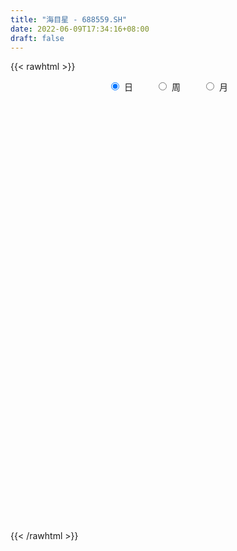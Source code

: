 ```yaml
---
title: "海目星 - 688559.SH"
date: 2022-06-09T17:34:16+08:00
draft: false
---
```

{{< rawhtml >}}
    <div style="text-align: center">
        <label style="padding: 1rem;"><input style="margin-right: .5rem" type="radio" name="period" value="D" checked onclick="period_change(this)">日</label>
        <label style="padding: 1rem;"><input style="margin-right: .5rem" type="radio" name="period" value="W" onclick="period_change(this)">周</label>
        <label style="padding: 1rem;"><input style="margin-right: .5rem" type="radio" name="period" value="M" onclick="period_change(this)">月</label>
    </div>
    <div id="chart" style="height: 700px;"></div> 
    <script type="text/javascript">
        const D_v = [331023.58,233807.2,168709.3,133094.1,109675.34,128371.54,232971.29,162898.63,172274.98,119648.95,159920.66,119898.91,85686.98,66166.18,46047.25,50195.69,43877.02,59769.18,60004.57,48493.14,50238.14,45482.8,31546.42,31267.05,38848.85,25754.62,40434.48,19551.97,17386.83,28547.56,35949.42,72055.85,62269.78,57394.04,94035.04,64672.62,48995.63,57337.78,41076.34,35884.41,26931.94,18920.48,19623.72,37570.0,27337.05,24051.75,17864.01,29975.16,27480.89,35969.05,31116.46,16134.08,15358.33,17590.92,34289.47,18653.38,93628.98,93809.79,104247.86,61051.92,40151.58,61140.1,42479.87,27779.63,43604.35,51585.42,51033.71,81971.8,71501.07,64108.94,51610.06,44885.14,46375.84,61001.93,91034.06,86694.61,90963.95,61566.8,75200.06,54474.35,64642.5,50684.48,49003.52,61023.21,34723.7,29428.75,32734.49,38413.15,23425.03,56020.06,27375.92,52328.74,26846.67,32921.66,20816.92,22896.62,19443.12,21040.9,39245.28,26057.48,19318.3,13278.14,27647.57,29142.84,20841.0,16593.69,27435.59,20419.98,19725.9,29440.09,22309.76,25069.95,20050.11,14425.6,18713.95,8378.63,19792.21,35268.82,15382.82,16402.07,16131.71,12087.07,5748.39,6501.84,8271.77,13477.61,9988.2,10946.22,7001.46,7237.73,6004.34,11714.02,7564.57,17605.28,8457.98,8778.98,8793.21,6280.7,7685.56,5963.86,10653.61,30622.83,9109.38,6786.88,9618.38,27932.48,17240.83,10111.9,15473.67,16144.86,9062.37,12127.78,9706.4,16666.21,28306.8,9711.33,16894.25,20410.95,12574.25,8017.38,7888.02,9633.59,11510.06,47359.8,88451.52,44924.3,52213.73,35433.09,21847.64,20194.15,30752.92,52430.51,97992.02,86076.24,58362.53,47662.2,41755.29,65951.6,51879.31,30564.98,29718.81,55191.91,25887.0,23278.68,21193.98,28178.23,23956.69,29400.46,38995.44,33870.59,54048.98,34643.27,41823.66,38794.8,36811.73,29249.6,32115.09,41966.31,40570.98,80893.03,104964.8,91157.41,54117.93,46646.16,61306.2,28813.28,56171.85,50581.29,40721.39,38268.32,33644.83,45431.62,71469.36,50493.99,61254.43,68721.55,61261.03,93715.04,67078.17,52339.45,75222.1,39530.6,44711.54,42327.56,37533.37,54478.87,44538.25,26556.68,27148.1,32338.6,24718.5,37182.27,36898.15,71468.62,27955.01,30447.15,47325.92,48472.44,34913.52,23981.65,34886.96,23591.37,41444.21,31298.31,37188.46,38286.51,74011.53,54285.15,34209.96,29100.76,34166.88,22652.29,21228.1,20153.44,21404.92,10201.47,28105.26,16931.06,13921.08,15467.34,17082.74,16757.05,21009.95,28442.02,38822.35,49709.01,29239.67,14378.91,10764.77,24712.82,21900.63,19608.9,13060.34,19413.24,50433.92,71283.25,29966.97,29547.51,24959.04,41022.71,42678.46,31134.63,31847.88,35013.26,33464.67,33822.89,33819.27,53514.19,48693.5,43990.81,45631.11,24791.77,24333.06,22819.25,37850.53,34425.36,23074.67,29493.68,18135.37,35828.43,36440.77,29896.84,19928.09,24570.15,22535.37,17011.03,19214.49,25988.4,51743.51,26178.63,14137.79,14675.73,14061.28,16904.03,24429.76,20756.37,17976.48,26929.93,26180.96,23295.91,32942.71,24871.73,12601.2,19320.85,24563.01,18942.41,17368.01,22452.35,24099.37,32412.19,25026.72,15469.4,16916.7,10651.25,13952.28,14104.81,14174.37,12758.4,12902.24,35177.42,19851.15,30182.39,20104.14,16565.87,23366.41,22328.34,45144.6,14750.3,12378.28,11021.07,29863.49,30851.12,36629.51,29450.81,29261.13,26055.25,20412.02,17345.21,16250.0,16392.1,22259.97,23482.74,52547.02,53513.36,55080.51,69533.35,65653.68,25752.52,38573.22,44225.82,85085.15,37034.71,34280.37,30163.95,26058.78,58255.53,28312.7,60008.21,32769.54,25241.91,28709.0,24500.05,24769.24,28970.08,40845.62,53270.67,144759.59,124082.15,56417.82,56245.76,33697.78,48856.34,47066.54,60080.15,57036.01,44595.96,37109.71,43546.89,26653.7,39239.57,48939.97,39905.43,25575.36,27446.99,46948.98,36727.99,78456.77,65310.74,31017.2,56145.79,32683.56,20507.32,27772.42,27767.54,50134.92,32580.49,65913.49,124703.09,74196.02,66816.58,53554.17]
const D_histogram = [0.0,-0.507988604,-0.6907467569,-0.8097497912,-0.850714131,-0.7742231205,-0.4776633893,-0.3499112073,-0.183892279,-0.0487592488,0.0696149837,0.0983689504,-0.009276589,-0.1642035876,-0.2311417011,-0.2714412695,-0.2106264646,-0.1172228539,-0.0322731202,0.0551235949,0.0397913568,0.006094191,-0.0258740048,-0.0001405272,0.0310544449,0.0397157925,0.0056291661,-0.0209300063,-0.0068695986,0.0057637203,-0.0272070166,0.0125844542,0.100972663,0.1996405334,0.3233748548,0.4064573466,0.4689891653,0.5130169247,0.4915534664,0.4615931904,0.3834297652,0.3293312129,0.2828287301,0.2364986634,0.2125879864,0.1907347221,0.1708818653,0.1529340704,0.1227327308,0.0121260881,-0.1099213105,-0.17250249,-0.2145592711,-0.2187218644,-0.1620403253,-0.1144972447,0.0469784406,0.2253442618,0.4459141381,0.485713858,0.4824072521,0.3330935924,0.2524960141,0.1656492523,0.0937387885,0.0992019631,0.1552016519,0.3385046954,0.3780674492,0.456703501,0.4308605198,0.3590501175,0.3756079164,0.1509915116,0.2282606446,0.3682832186,0.5037209352,0.4991253203,0.3599141104,0.2078998351,-0.0410088322,-0.2290173276,-0.3742206721,-0.5364603377,-0.6511490419,-0.6347254871,-0.6133951404,-0.5376553009,-0.4573610466,-0.4463019894,-0.404172244,-0.4651088749,-0.5359750833,-0.484960348,-0.3961361973,-0.4092590097,-0.3021409815,-0.1769154718,-0.0299092528,0.0254695274,0.0357731461,-0.000666086,-0.0919327041,-0.2189519516,-0.2725161073,-0.2657619909,-0.2337134193,-0.257795739,-0.2099106651,-0.1936162756,-0.2147659724,-0.1818436801,-0.1705865092,-0.1399247498,-0.1405086517,-0.1175680372,-0.1088971073,-0.1968066847,-0.2272368603,-0.2361195343,-0.2113475439,-0.1931017655,-0.1424486013,-0.0846627717,-0.0150317644,0.0737238979,0.1753893632,0.2372975652,0.2462497931,0.2222560521,0.215377886,0.185273744,0.1736766746,0.235794707,0.2688463999,0.2755909049,0.2929446607,0.2841000414,0.2548218564,0.2366646876,0.159520008,0.0516362791,-0.0093495558,-0.0472950612,-0.0482807209,0.0608530688,0.1042362452,0.1058109476,0.1351022096,0.1141900589,0.0798781381,0.0649493724,0.0347243785,0.065978559,0.0057044163,-0.0283809811,-0.0946162359,-0.1964598865,-0.2222999929,-0.227997428,-0.2176987991,-0.1610417703,-0.1340907471,0.1315954685,0.3061359281,0.3907261894,0.4665811649,0.5280920966,0.525130195,0.4807163605,0.4530353356,0.5153945408,0.7216429927,0.9073425795,0.9598698108,0.9335585376,0.8704860381,0.6382758616,0.3503384989,0.1655743433,0.0292583545,-0.0377032063,-0.0544077032,-0.1381679182,-0.1431034484,-0.1471879042,-0.1335967455,-0.1788960846,-0.1326036425,-0.0495348647,0.1072260961,0.1855656829,0.0723764855,0.074014774,-0.0613136311,-0.1916550819,-0.1418462856,-0.0560772342,0.1161475646,0.6249148423,1.0523205689,1.5009295347,1.6276512184,1.5741763153,1.3125229166,1.0255622106,1.0915474296,1.1354036956,1.3589760644,1.39191775,1.354721511,1.0394919107,1.1978614319,1.3108278715,1.9748258704,2.3896772001,2.7590206283,1.7569940454,1.0926606005,0.3245154669,-0.0722231523,-0.4826050698,-0.913387028,-1.0195846879,-1.2545964495,-1.3943466977,-1.7612752511,-2.0022856323,-2.1388788699,-2.0416368076,-2.0580134875,-1.9939126222,-1.8398951353,-2.0354512921,-2.2022883813,-2.1101686956,-1.7913036445,-1.4252764671,-1.4132179822,-1.159029623,-1.1045485851,-0.9624277263,-0.535145389,-0.4997785886,-0.4286976695,-0.4560436014,-0.1099248813,0.186261015,0.4932729783,0.4688493182,0.6619255976,0.6274230812,0.5106458433,0.469788109,0.2912387582,0.1046442834,-0.2338029106,-0.2528459094,-0.3502775383,-0.52731183,-0.6652615215,-0.7182736189,-0.7123560518,-0.509283135,-0.1346858256,0.0121921805,0.1560315661,0.1560533835,0.1287558016,0.1460992539,0.0874342406,0.1110017814,-0.020232052,-0.0915952703,0.1408075933,0.6366169505,0.8546292787,1.0900020724,1.0725442147,1.2160904764,1.3124081986,1.161761672,0.8373212765,0.6673002403,0.3940507309,0.2418333762,0.1078109122,0.2223543758,0.1505018873,0.2313632872,0.117273448,-0.0864911443,-0.1409394525,-0.1924356724,-0.1125844896,-0.0596357728,-0.0549066864,-0.1526374534,-0.1591454616,-0.4702572571,-0.7532441819,-0.6287182112,-0.6048630845,-0.5067704353,-0.4937696192,-0.4998354771,-0.4219446061,-0.4974929259,-0.7668661419,-1.0244317141,-1.0768792422,-0.9802427029,-0.8695760308,-0.8764648478,-0.8040667175,-0.5007789685,-0.3674745679,-0.4164241786,-0.4312258414,-0.5370990718,-0.7392287072,-0.6939333877,-0.7221788007,-0.6836250755,-0.7542755615,-0.7437224492,-0.8087659402,-0.7206568377,-0.5229383661,-0.1750706296,-0.0457666297,-0.0492791607,-0.136380247,-0.091668564,-0.093471271,-0.0832774507,-0.1380229705,-0.1249876324,-0.0564653181,-0.2182806209,-0.218096635,-0.3462689582,-0.4912247633,-0.5460842703,-0.4554752077,-0.235919539,-0.0575571334,0.0079097154,0.0368183297,0.0386608907,0.299684752,0.3169516311,0.5212333022,0.7025619387,0.852015464,0.8913035143,0.8032059593,0.7037853191,0.5325904134,0.3433145262,0.1295093192,0.1901256451,0.5097542112,0.7944817056,1.0125174422,1.4060344943,1.7867890052,1.9121501451,2.024773659,2.2005813059,2.0501245183,1.9102606929,1.5489944103,1.0975502458,0.6094718888,0.6280645913,0.4748939767,0.4775595285,0.3411848033,0.1163755658,-0.1146906608,-0.4987630598,-0.6792212575,-0.7172209591,-0.4906342207,-0.2812773166,0.0645761438,-0.087718892,-0.1885958805,-0.5004159354,-0.8484686195,-1.2264934807,-1.7104585889,-1.5563653766,-1.2659798346,-0.8616626618,-0.5698159934,-0.4116036182,-0.3700333207,-0.1935858835,-0.0269241823,-0.0129174609,0.0195750574,-0.0057405355,-0.0110657726,-0.0526966643,0.1194300557,0.1009812741,0.049974265,-0.3035064206,-0.459760209,-0.5533564611,-0.6219341543,-0.6570546968,-0.4183392426,-0.2224892404,0.1671156104,0.7964801336,1.3109319404,1.4706844413,1.3976681648]
const D_fast = [0.0,-0.634985755,-0.9904305972,-1.3118710792,-1.5655139517,-1.6825787214,-1.5054348375,-1.4651604574,-1.3451145988,-1.2221713809,-1.0863934023,-1.0330471981,-1.1430118847,-1.3389897802,-1.463713319,-1.5718732048,-1.5637150161,-1.4996171188,-1.4227356651,-1.3215580514,-1.3269424503,-1.3591160682,-1.3975527653,-1.3718544195,-1.3328958361,-1.3143055404,-1.3469848753,-1.3787765493,-1.3664335412,-1.3523592922,-1.3921317833,-1.349194199,-1.2355628244,-1.0869848207,-0.8824067856,-0.6977099571,-0.517930847,-0.3456488565,-0.2442239482,-0.1587859266,-0.1410919105,-0.1128576596,-0.0886529598,-0.0758583607,-0.0466220411,-0.0207916249,0.0020759846,0.0223617074,0.0228435504,-0.0847315702,-0.2342592964,-0.3399660985,-0.4356626973,-0.4945057568,-0.478334299,-0.4594155296,-0.2861952341,-0.0514933475,0.2805550634,0.4417832478,0.559078455,0.4930381933,0.4755646186,0.4301301698,0.3816544031,0.4119180685,0.5067181703,0.7746473876,0.9087270037,1.1015389307,1.1834110795,1.2013632065,1.3118229846,1.1249544577,1.2592887518,1.4913821304,1.7527500808,1.8729357961,1.8237031137,1.7236637972,1.4645029219,1.2192400946,0.980481582,0.684126832,0.4066508673,0.2643930504,0.132374612,0.0737006263,0.0396546189,-0.0608618213,-0.1197751368,-0.2969889865,-0.5018489657,-0.5720743174,-0.5822842161,-0.6977217809,-0.6661389981,-0.5851423562,-0.4456134505,-0.3838672884,-0.3646203832,-0.4012261369,-0.5154759309,-0.6972331664,-0.8189263489,-0.8786127301,-0.9049925134,-0.9935237679,-0.9981163603,-1.0302260396,-1.1050672296,-1.1176058573,-1.1489953136,-1.1533147417,-1.1890258065,-1.1954772013,-1.2140305483,-1.3511417968,-1.4383811875,-1.5062937451,-1.5343586406,-1.5643883037,-1.5493472898,-1.512727153,-1.4468540869,-1.3396674501,-1.194154644,-1.0729220507,-1.0024073745,-0.9708371025,-0.9238707971,-0.9076565031,-0.8758344038,-0.7547676947,-0.6545044018,-0.5788621706,-0.4882722496,-0.4260918586,-0.3916645794,-0.3506555763,-0.387920254,-0.482894913,-0.5462181369,-0.5959874077,-0.6090432476,-0.4846961906,-0.4152539529,-0.3872265136,-0.3241596992,-0.3165243353,-0.3308667215,-0.3295581441,-0.3511020433,-0.3033532231,-0.3622012618,-0.4033819044,-0.4932712182,-0.6442298404,-0.7256449451,-0.7883417371,-0.832467808,-0.8160712218,-0.8226428854,-0.5240578026,-0.2729833611,-0.0907115523,0.1017887144,0.2953226702,0.4236433174,0.4994085729,0.584986382,0.7761942224,1.1628534225,1.5753886541,1.8678833382,2.0749616993,2.2295107093,2.1568694983,1.9565167603,1.8131461905,1.6841447903,1.607757428,1.5774510052,1.4591488108,1.4184374184,1.3775559865,1.3577479589,1.2677245987,1.2808661301,1.3515511917,1.5351186766,1.6598496841,1.5647546081,1.58489659,1.4342397771,1.2559845559,1.2703317808,1.3420815236,1.5433432136,2.2083392018,2.8988250707,3.7226664201,4.2563009085,4.5963700842,4.6628474146,4.6322772613,4.9711493377,5.2988565276,5.8621729125,6.2430940356,6.5445781744,6.4892215518,6.9470564309,7.3877298384,8.5454343049,9.5577049346,10.6168035199,10.0540254484,9.6628571536,8.9758408867,8.5610464794,8.0300132945,7.3708845793,7.0097907474,6.4611298734,5.9727929508,5.1655455847,4.4239637954,3.7526508403,3.3394837007,2.8086036489,2.3742263587,2.0682700617,1.3638510819,0.6464418974,0.2110194093,0.0820585492,0.0917666099,-0.2494794009,-0.2850484474,-0.5067045557,-0.6051906285,-0.3116946385,-0.4012724852,-0.4373659836,-0.5787228158,-0.260085316,0.0826658341,0.5129960419,0.6057847114,0.9643423902,1.0866956441,1.097579867,1.17416916,1.0684294988,0.9079960947,0.5110981731,0.4288436969,0.2438426834,-0.0650195657,-0.3692846376,-0.6018651397,-0.7740365856,-0.6982844525,-0.3573585995,-0.2074325483,-0.0245852711,0.0144498921,0.0193412606,0.0732095263,0.0364030733,0.0877210594,-0.048570787,-0.1428328229,0.124771939,0.7797355338,1.2114051817,1.7192784936,1.9699566896,2.4175255703,2.8419453421,2.9817392335,2.8666291572,2.8634331811,2.6886963544,2.5969373437,2.4898676078,2.6599996653,2.6257726486,2.7644748703,2.6797033931,2.4543160147,2.3646328435,2.2650277054,2.3167327658,2.3547725394,2.3457749542,2.2098848239,2.1635904503,1.7349143405,1.2636163702,1.2309627882,1.1036021437,1.0750021841,0.9645605954,0.8335358682,0.8059405877,0.6060190364,0.144929285,-0.3687442158,-0.6904115544,-0.8388356909,-0.9455630264,-1.1715680554,-1.3001866045,-1.1220935976,-1.080657839,-1.2337134943,-1.3563216175,-1.5964696158,-1.983406428,-2.1115944554,-2.3203845686,-2.4527371123,-2.7119564886,-2.8873339887,-3.1545689647,-3.2466240716,-3.1796401916,-2.8755401125,-2.75767777,-2.7735100912,-2.8947062393,-2.8729116973,-2.898082222,-2.9087077644,-2.9979590268,-3.0161705968,-2.9617646121,-3.17815007,-3.2324902429,-3.4472298057,-3.7149918016,-3.9063723761,-3.9296321154,-3.7690563315,-3.6050832093,-3.5376389316,-3.4995257348,-3.4880179512,-3.1520729019,-3.0555681151,-2.7209781184,-2.3640089972,-2.0015516059,-1.7394376771,-1.6267337422,-1.5502080526,-1.588255355,-1.6917026107,-1.8731304878,-1.7649827506,-1.3179156318,-0.8345677109,-0.3634026138,0.3816230618,1.2090748241,1.8124735002,2.4312904288,3.1572434022,3.5193177443,3.8570190921,3.883001412,3.7059448089,3.3702344241,3.5458432745,3.5113961541,3.6334515879,3.5823730636,3.3866577176,3.1269188258,2.6181556618,2.2678921498,2.0505872084,2.1545153916,2.2935529665,2.655550463,2.4813257042,2.3332997455,1.8963757067,1.3362058677,0.6515576364,-0.260022119,-0.4950202509,-0.5211296675,-0.3322281602,-0.1828354902,-0.1275240195,-0.1784620522,-0.0504110858,0.1095195698,0.1202969259,0.1576832086,0.1309324819,0.1228408016,0.0680357438,0.2700199778,0.2768165147,0.2383030719,-0.1910542189,-0.4622480596,-0.694183427,-0.9182446587,-1.1176288754,-0.9834982319,-0.8432705398,-0.4118867863,0.4165977702,1.2587825622,1.7862061734,2.0626069381]
const D_slow = [0.0,-0.126997151,-0.2996838402,-0.502121288,-0.7147998208,-0.9083556009,-1.0277714482,-1.11524925,-1.1612223198,-1.173412132,-1.1560083861,-1.1314161485,-1.1337352957,-1.1747861926,-1.2325716179,-1.3004319353,-1.3530885514,-1.3823942649,-1.3904625449,-1.3766816462,-1.366733807,-1.3652102593,-1.3716787605,-1.3717138923,-1.363950281,-1.3540213329,-1.3526140414,-1.357846543,-1.3595639426,-1.3581230125,-1.3649247667,-1.3617786531,-1.3365354874,-1.286625354,-1.2057816404,-1.1041673037,-0.9869200124,-0.8586657812,-0.7357774146,-0.620379117,-0.5245216757,-0.4421888725,-0.37148169,-0.3123570241,-0.2592100275,-0.211526347,-0.1688058807,-0.1305723631,-0.0998891804,-0.0968576583,-0.124337986,-0.1674636085,-0.2211034262,-0.2757838923,-0.3162939737,-0.3449182849,-0.3331736747,-0.2768376093,-0.1653590747,-0.0439306102,0.0766712028,0.1599446009,0.2230686044,0.2644809175,0.2879156146,0.3127161054,0.3515165184,0.4361426922,0.5306595545,0.6448354298,0.7525505597,0.8423130891,0.9362150682,0.9739629461,1.0310281072,1.1230989119,1.2490291457,1.3738104757,1.4637890033,1.5157639621,1.5055117541,1.4482574222,1.3547022541,1.2205871697,1.0577999092,0.8991185375,0.7457697524,0.6113559271,0.4970156655,0.3854401681,0.2843971071,0.1681198884,0.0341261176,-0.0871139694,-0.1861480187,-0.2884627712,-0.3639980166,-0.4082268845,-0.4157041977,-0.4093368158,-0.4003935293,-0.4005600508,-0.4235432268,-0.4782812147,-0.5464102416,-0.6128507393,-0.6712790941,-0.7357280289,-0.7882056951,-0.836609764,-0.8903012572,-0.9357621772,-0.9784088045,-1.0133899919,-1.0485171548,-1.0779091641,-1.105133441,-1.1543351121,-1.2111443272,-1.2701742108,-1.3230110968,-1.3712865381,-1.4068986885,-1.4280643814,-1.4318223225,-1.413391348,-1.3695440072,-1.3102196159,-1.2486571676,-1.1930931546,-1.1392486831,-1.0929302471,-1.0495110785,-0.9905624017,-0.9233508017,-0.8544530755,-0.7812169103,-0.7101919,-0.6464864359,-0.587320264,-0.547440262,-0.5345311922,-0.5368685811,-0.5486923464,-0.5607625267,-0.5455492595,-0.5194901981,-0.4930374612,-0.4592619088,-0.4307143941,-0.4107448596,-0.3945075165,-0.3858264219,-0.3693317821,-0.367905678,-0.3750009233,-0.3986549823,-0.4477699539,-0.5033449521,-0.5603443091,-0.6147690089,-0.6550294515,-0.6885521383,-0.6556532711,-0.5791192891,-0.4814377418,-0.3647924505,-0.2327694264,-0.1014868776,0.0186922125,0.1319510464,0.2607996816,0.4412104298,0.6680460746,0.9080135273,1.1414031617,1.3590246713,1.5185936367,1.6061782614,1.6475718472,1.6548864358,1.6454606343,1.6318587085,1.5973167289,1.5615408668,1.5247438908,1.4913447044,1.4466206832,1.4134697726,1.4010860564,1.4278925805,1.4742840012,1.4923781226,1.5108818161,1.4955534083,1.4476396378,1.4121780664,1.3981587578,1.427195649,1.5834243596,1.8465045018,2.2217368854,2.6286496901,3.0221937689,3.350324498,3.6067150507,3.8796019081,4.163452832,4.5031968481,4.8511762856,5.1898566634,5.449729641,5.749194999,6.0769019669,6.5706084345,7.1680277345,7.8577828916,8.297031403,8.5701965531,8.6513254198,8.6332696317,8.5126183643,8.2842716073,8.0293754353,7.7157263229,7.3671396485,6.9268208357,6.4262494277,5.8915297102,5.3811205083,4.8666171364,4.3681389809,3.908165197,3.399302374,2.8487302787,2.3211881048,1.8733621937,1.5170430769,1.1637385814,0.8739811756,0.5978440293,0.3572370978,0.2234507505,0.0985061034,-0.008668314,-0.1226792144,-0.1501604347,-0.1035951809,0.0197230636,0.1369353932,0.3024167926,0.4592725629,0.5869340237,0.704381051,0.7771907405,0.8033518114,0.7449010837,0.6816896064,0.5941202218,0.4622922643,0.2959768839,0.1164084792,-0.0616805338,-0.1890013175,-0.2226727739,-0.2196247288,-0.1806168373,-0.1416034914,-0.109414541,-0.0728897275,-0.0510311674,-0.023280722,-0.028338735,-0.0512375526,-0.0160356543,0.1431185834,0.356775903,0.6292764211,0.8974124748,1.2014350939,1.5295371436,1.8199775615,2.0293078807,2.1961329407,2.2946456235,2.3551039675,2.3820566956,2.4376452895,2.4752707613,2.5331115831,2.5624299451,2.5408071591,2.5055722959,2.4574633778,2.4293172554,2.4144083122,2.4006816406,2.3625222773,2.3227359119,2.2051715976,2.0168605521,1.8596809993,1.7084652282,1.5817726194,1.4583302146,1.3333713453,1.2278851938,1.1035119623,0.9117954268,0.6556874983,0.3864676878,0.141407012,-0.0759869957,-0.2951032076,-0.496119887,-0.6213146291,-0.7131832711,-0.8172893157,-0.9250957761,-1.059370544,-1.2441777208,-1.4176610677,-1.5982057679,-1.7691120368,-1.9576809272,-2.1436115395,-2.3458030245,-2.5259672339,-2.6567018255,-2.7004694829,-2.7119111403,-2.7242309305,-2.7583259922,-2.7812431333,-2.804610951,-2.8254303137,-2.8599360563,-2.8911829644,-2.9052992939,-2.9598694492,-3.0143936079,-3.1009608475,-3.2237670383,-3.3602881059,-3.4741569078,-3.5331367925,-3.5475260759,-3.545548647,-3.5363440646,-3.5266788419,-3.4517576539,-3.3725197461,-3.2422114206,-3.0665709359,-2.8535670699,-2.6307411914,-2.4299397015,-2.2539933717,-2.1208457684,-2.0350171369,-2.002639807,-1.9551083958,-1.827669843,-1.6290494166,-1.375920056,-1.0244114325,-0.5777141811,-0.0996766449,0.4065167699,0.9566620963,1.4691932259,1.9467583991,2.3340070017,2.6083945632,2.7607625354,2.9177786832,3.0365021774,3.1558920595,3.2411882603,3.2702821518,3.2416094866,3.1169187216,2.9471134073,2.7678081675,2.6451496123,2.5748302832,2.5909743191,2.5690445961,2.521895626,2.3967916421,2.1846744873,1.8780511171,1.4504364699,1.0613451257,0.7448501671,0.5294345016,0.3869805033,0.2840795987,0.1915712685,0.1431747977,0.1364437521,0.1332143869,0.1381081512,0.1366730174,0.1339065742,0.1207324081,0.1505899221,0.1758352406,0.1883288068,0.1124522017,-0.0024878506,-0.1408269659,-0.2963105044,-0.4605741786,-0.5651589893,-0.6207812994,-0.5790023968,-0.3798823634,-0.0521493783,0.3155217321,0.6649387733]
const D_data = [['2020-09-09', 31.0, 31.96, 30.88, 36.2],['2020-09-10', 28.21, 24.0, 23.36, 29.5],['2020-09-11', 23.43, 25.69, 22.9, 26.55],['2020-09-14', 26.55, 25.01, 24.55, 26.99],['2020-09-15', 25.18, 24.8, 23.9, 25.36],['2020-09-16', 24.38, 25.6, 24.1, 25.9],['2020-09-17', 25.61, 28.73, 25.4, 30.72],['2020-09-18', 27.8, 27.28, 26.19, 28.1],['2020-09-21', 27.58, 28.18, 26.88, 29.89],['2020-09-22', 28.0, 28.35, 27.77, 29.5],['2020-09-23', 27.71, 28.67, 26.41, 29.2],['2020-09-24', 28.12, 27.85, 27.1, 28.85],['2020-09-25', 28.0, 25.8, 25.8, 28.12],['2020-09-28', 25.91, 24.26, 23.88, 25.99],['2020-09-29', 24.59, 24.43, 24.21, 24.84],['2020-09-30', 24.49, 24.09, 23.82, 25.08],['2020-10-09', 24.74, 25.03, 24.2, 25.35],['2020-10-12', 25.69, 25.53, 25.21, 26.09],['2020-10-13', 25.59, 25.65, 25.35, 26.59],['2020-10-14', 25.53, 25.96, 25.15, 26.17],['2020-10-15', 25.93, 24.71, 24.5, 26.26],['2020-10-16', 24.62, 24.17, 23.78, 24.85],['2020-10-19', 24.3, 23.81, 23.68, 24.45],['2020-10-20', 23.71, 24.31, 23.52, 24.38],['2020-10-21', 24.39, 24.35, 24.1, 24.75],['2020-10-22', 24.59, 24.01, 23.71, 24.62],['2020-10-23', 24.02, 23.23, 22.91, 24.25],['2020-10-26', 23.25, 22.96, 22.73, 23.38],['2020-10-27', 23.04, 23.23, 22.81, 23.42],['2020-10-28', 23.35, 23.09, 22.42, 23.35],['2020-10-29', 22.7, 22.26, 22.12, 22.99],['2020-10-30', 22.25, 22.99, 21.96, 24.05],['2020-11-02', 22.64, 23.8, 21.98, 24.11],['2020-11-03', 23.89, 24.37, 23.71, 24.62],['2020-11-04', 24.36, 25.32, 24.36, 26.12],['2020-11-05', 25.89, 25.5, 24.78, 25.98],['2020-11-06', 25.52, 25.84, 25.03, 25.98],['2020-11-09', 25.89, 26.16, 25.52, 26.58],['2020-11-10', 26.4, 25.69, 25.6, 26.47],['2020-11-11', 25.94, 25.73, 25.11, 26.07],['2020-11-12', 25.7, 25.09, 24.69, 25.72],['2020-11-13', 24.96, 25.25, 24.66, 25.48],['2020-11-16', 25.45, 25.26, 24.89, 25.49],['2020-11-17', 25.3, 25.17, 24.91, 26.36],['2020-11-18', 24.99, 25.4, 24.71, 25.54],['2020-11-19', 25.26, 25.43, 25.25, 26.02],['2020-11-20', 25.19, 25.46, 25.0, 25.81],['2020-11-23', 25.6, 25.49, 25.3, 26.44],['2020-11-24', 25.2, 25.3, 24.82, 25.56],['2020-11-25', 25.43, 23.95, 23.83, 25.46],['2020-11-26', 23.8, 23.12, 22.79, 24.06],['2020-11-27', 23.13, 23.23, 22.87, 23.46],['2020-11-30', 23.26, 23.02, 22.93, 23.38],['2020-12-01', 23.11, 23.16, 22.92, 23.25],['2020-12-02', 23.1, 23.87, 22.91, 24.1],['2020-12-03', 23.9, 23.88, 23.41, 23.99],['2020-12-04', 25.6, 25.8, 25.01, 26.85],['2020-12-07', 25.77, 27.0, 25.65, 27.61],['2020-12-08', 27.43, 28.85, 26.75, 29.36],['2020-12-09', 28.69, 27.65, 27.5, 29.26],['2020-12-10', 27.64, 27.6, 27.0, 28.05],['2020-12-11', 27.25, 25.7, 25.69, 27.55],['2020-12-14', 26.02, 26.2, 25.51, 26.5],['2020-12-15', 26.0, 25.87, 25.75, 26.47],['2020-12-16', 26.35, 25.77, 25.53, 27.5],['2020-12-17', 25.96, 26.68, 24.35, 27.08],['2020-12-18', 26.78, 27.63, 26.53, 27.66],['2020-12-21', 28.14, 30.13, 27.42, 31.0],['2020-12-22', 30.29, 29.29, 29.25, 31.2],['2020-12-23', 29.34, 30.52, 29.34, 31.96],['2020-12-24', 30.36, 29.81, 29.65, 31.28],['2020-12-25', 29.59, 29.4, 28.7, 29.99],['2020-12-28', 30.27, 30.78, 29.43, 31.2],['2020-12-29', 30.89, 27.54, 27.51, 31.2],['2020-12-30', 28.14, 31.22, 28.14, 32.35],['2020-12-31', 31.3, 32.99, 30.8, 33.7],['2021-01-04', 33.83, 34.2, 32.62, 35.48],['2021-01-05', 34.03, 33.39, 32.8, 34.81],['2021-01-06', 33.54, 31.86, 30.94, 33.8],['2021-01-07', 31.86, 31.35, 30.97, 33.13],['2021-01-08', 31.39, 29.33, 29.15, 31.77],['2021-01-11', 29.06, 29.01, 28.5, 30.15],['2021-01-12', 29.4, 28.6, 28.0, 29.4],['2021-01-13', 28.74, 27.37, 26.4, 29.05],['2021-01-14', 27.27, 26.9, 26.79, 27.99],['2021-01-15', 26.91, 27.9, 26.91, 28.25],['2021-01-18', 27.9, 27.68, 26.71, 28.17],['2021-01-19', 27.77, 28.26, 27.53, 29.23],['2021-01-20', 28.6, 28.42, 27.8, 28.9],['2021-01-21', 28.22, 27.5, 27.05, 28.45],['2021-01-22', 27.5, 27.74, 27.08, 28.11],['2021-01-25', 28.03, 26.08, 25.9, 28.03],['2021-01-26', 26.0, 25.21, 25.18, 26.37],['2021-01-27', 25.41, 26.27, 25.23, 27.06],['2021-01-28', 25.6, 26.75, 25.49, 27.06],['2021-01-29', 27.12, 25.32, 24.94, 27.12],['2021-02-01', 25.05, 26.75, 25.05, 26.9],['2021-02-02', 26.6, 27.36, 26.0, 27.94],['2021-02-03', 28.36, 28.23, 27.01, 28.5],['2021-02-04', 28.48, 27.57, 26.87, 28.48],['2021-02-05', 27.57, 27.15, 26.3, 27.97],['2021-02-08', 27.25, 26.45, 25.92, 27.25],['2021-02-09', 26.58, 25.32, 25.18, 26.7],['2021-02-10', 25.29, 24.09, 24.02, 25.62],['2021-02-18', 24.17, 24.25, 24.05, 24.89],['2021-02-19', 24.2, 24.58, 24.0, 24.8],['2021-02-22', 24.88, 24.71, 24.6, 25.56],['2021-02-23', 24.71, 23.73, 23.62, 24.71],['2021-02-24', 23.8, 24.4, 23.75, 24.54],['2021-02-25', 24.5, 23.9, 23.55, 24.99],['2021-02-26', 23.8, 23.13, 22.86, 23.83],['2021-03-01', 21.7, 23.55, 21.51, 23.68],['2021-03-02', 23.54, 23.12, 23.04, 23.9],['2021-03-03', 23.04, 23.21, 22.84, 23.44],['2021-03-04', 23.46, 22.64, 22.25, 23.46],['2021-03-05', 22.3, 22.74, 22.2, 22.95],['2021-03-08', 23.0, 22.4, 22.31, 23.39],['2021-03-09', 22.21, 20.69, 20.61, 22.21],['2021-03-10', 20.9, 20.75, 20.5, 21.38],['2021-03-11', 21.01, 20.55, 20.19, 21.01],['2021-03-12', 20.6, 20.65, 20.36, 21.21],['2021-03-15', 20.95, 20.33, 20.22, 20.95],['2021-03-16', 20.31, 20.59, 20.2, 20.67],['2021-03-17', 20.59, 20.68, 20.35, 20.85],['2021-03-18', 20.69, 20.93, 20.69, 21.27],['2021-03-19', 20.81, 21.42, 20.72, 21.85],['2021-03-22', 21.4, 22.0, 21.4, 22.19],['2021-03-23', 21.79, 21.92, 21.7, 22.38],['2021-03-24', 21.8, 21.46, 21.31, 22.15],['2021-03-25', 21.35, 21.02, 21.02, 21.55],['2021-03-26', 21.18, 21.16, 21.05, 21.38],['2021-03-29', 21.0, 20.77, 20.64, 21.38],['2021-03-30', 20.68, 20.88, 20.5, 21.24],['2021-03-31', 20.86, 21.96, 20.77, 22.13],['2021-04-01', 21.82, 21.92, 21.61, 22.31],['2021-04-02', 21.7, 21.79, 21.6, 22.08],['2021-04-06', 21.8, 22.1, 21.66, 22.2],['2021-04-07', 21.99, 21.92, 21.8, 22.2],['2021-04-08', 22.02, 21.68, 21.5, 22.15],['2021-04-09', 21.61, 21.8, 21.41, 21.88],['2021-04-12', 21.77, 20.88, 20.75, 21.88],['2021-04-13', 20.89, 20.0, 19.5, 20.96],['2021-04-14', 19.99, 20.07, 19.85, 20.29],['2021-04-15', 20.3, 19.99, 19.73, 20.3],['2021-04-16', 19.99, 20.23, 19.78, 20.35],['2021-04-19', 20.3, 21.83, 20.23, 22.19],['2021-04-20', 21.64, 21.41, 21.28, 22.09],['2021-04-21', 21.41, 21.02, 20.98, 21.57],['2021-04-22', 21.24, 21.48, 20.93, 21.8],['2021-04-23', 21.4, 20.91, 20.7, 21.6],['2021-04-26', 20.63, 20.61, 20.6, 21.06],['2021-04-27', 20.55, 20.72, 20.02, 21.16],['2021-04-28', 20.68, 20.39, 20.07, 20.76],['2021-04-29', 20.66, 21.15, 20.5, 21.66],['2021-04-30', 20.74, 19.9, 19.52, 21.52],['2021-05-06', 19.7, 19.91, 19.61, 20.16],['2021-05-07', 19.91, 19.13, 19.01, 19.98],['2021-05-10', 19.07, 18.05, 17.99, 19.13],['2021-05-11', 18.05, 18.42, 17.99, 19.18],['2021-05-12', 18.58, 18.33, 18.1, 18.59],['2021-05-13', 18.29, 18.28, 18.2, 18.66],['2021-05-14', 18.47, 18.8, 18.27, 18.97],['2021-05-17', 18.78, 18.44, 18.28, 18.91],['2021-05-18', 20.86, 22.13, 20.29, 22.13],['2021-05-19', 23.0, 22.27, 21.35, 23.88],['2021-05-20', 21.38, 22.05, 21.35, 22.8],['2021-05-21', 22.0, 22.66, 21.58, 23.86],['2021-05-24', 22.58, 23.21, 22.53, 24.12],['2021-05-25', 23.21, 22.96, 22.76, 23.45],['2021-05-26', 22.82, 22.71, 22.6, 23.32],['2021-05-27', 22.56, 23.11, 22.56, 23.95],['2021-05-28', 23.45, 24.75, 23.21, 25.1],['2021-05-31', 25.3, 27.83, 24.82, 29.7],['2021-06-01', 27.8, 29.37, 26.95, 30.37],['2021-06-02', 29.99, 29.21, 28.9, 30.5],['2021-06-03', 29.21, 29.2, 28.7, 29.8],['2021-06-04', 29.5, 29.4, 29.01, 29.92],['2021-06-07', 29.03, 27.29, 26.68, 29.53],['2021-06-08', 26.89, 25.8, 25.37, 27.79],['2021-06-09', 26.06, 26.25, 25.23, 26.68],['2021-06-10', 26.35, 26.3, 25.41, 26.68],['2021-06-11', 26.35, 26.85, 25.61, 28.9],['2021-06-15', 27.25, 27.45, 26.69, 27.95],['2021-06-16', 26.57, 26.49, 26.41, 28.16],['2021-06-17', 26.0, 27.35, 25.91, 27.49],['2021-06-18', 27.15, 27.44, 26.73, 27.9],['2021-06-21', 26.88, 27.79, 26.7, 27.8],['2021-06-22', 27.63, 27.05, 26.58, 28.08],['2021-06-23', 26.4, 28.28, 26.4, 28.9],['2021-06-24', 28.17, 29.22, 28.1, 30.38],['2021-06-25', 29.11, 31.02, 29.11, 31.69],['2021-06-28', 31.0, 31.0, 30.32, 32.39],['2021-06-29', 31.09, 28.82, 28.72, 31.12],['2021-06-30', 29.05, 30.23, 29.05, 31.1],['2021-07-01', 30.18, 28.37, 28.08, 30.2],['2021-07-02', 27.99, 27.82, 27.2, 28.9],['2021-07-05', 27.82, 29.93, 27.82, 30.18],['2021-07-06', 30.35, 30.87, 29.24, 31.28],['2021-07-07', 30.35, 32.88, 30.32, 33.38],['2021-07-08', 34.1, 39.46, 34.1, 39.46],['2021-07-09', 38.5, 41.9, 38.3, 43.12],['2021-07-12', 42.01, 45.86, 42.01, 48.88],['2021-07-13', 47.0, 44.99, 43.1, 47.0],['2021-07-14', 44.9, 44.62, 43.51, 47.58],['2021-07-15', 45.53, 42.77, 41.09, 46.02],['2021-07-16', 43.73, 42.4, 42.22, 44.5],['2021-07-19', 44.06, 47.61, 43.39, 48.33],['2021-07-20', 47.05, 49.1, 47.03, 50.98],['2021-07-21', 49.99, 53.7, 48.17, 54.54],['2021-07-22', 53.56, 53.78, 52.0, 54.55],['2021-07-23', 53.68, 54.71, 51.66, 55.28],['2021-07-26', 54.73, 51.99, 50.1, 55.1],['2021-07-27', 53.65, 59.2, 53.65, 62.37],['2021-07-28', 60.0, 61.22, 56.51, 62.57],['2021-07-29', 64.0, 72.46, 63.02, 73.46],['2021-07-30', 74.5, 75.0, 72.2, 76.5],['2021-08-02', 76.1, 79.7, 76.1, 86.0],['2021-08-03', 79.9, 63.76, 63.76, 80.2],['2021-08-04', 63.52, 65.82, 62.57, 66.33],['2021-08-05', 63.85, 62.43, 60.01, 64.99],['2021-08-06', 64.4, 65.26, 62.12, 71.5],['2021-08-09', 65.96, 63.9, 59.0, 66.48],['2021-08-10', 61.0, 62.0, 59.03, 64.82],['2021-08-11', 61.11, 65.0, 60.27, 67.0],['2021-08-12', 65.99, 62.67, 59.63, 65.99],['2021-08-13', 66.01, 62.86, 62.01, 67.8],['2021-08-16', 61.0, 58.39, 56.12, 62.74],['2021-08-17', 58.75, 57.76, 56.68, 59.86],['2021-08-18', 57.74, 57.26, 54.72, 58.5],['2021-08-19', 57.88, 59.21, 56.4, 60.2],['2021-08-20', 60.0, 57.09, 56.0, 60.3],['2021-08-23', 56.98, 57.26, 56.21, 58.75],['2021-08-24', 57.0, 58.03, 55.0, 59.8],['2021-08-25', 58.09, 52.5, 49.0, 58.34],['2021-08-26', 52.03, 50.62, 50.41, 53.0],['2021-08-27', 50.85, 52.3, 49.4, 52.71],['2021-08-30', 52.87, 54.99, 50.8, 56.74],['2021-08-31', 55.15, 56.39, 52.54, 59.69],['2021-09-01', 55.38, 52.03, 50.82, 57.26],['2021-09-02', 54.55, 54.9, 52.62, 55.5],['2021-09-03', 55.4, 52.43, 50.5, 55.4],['2021-09-06', 52.41, 53.3, 49.94, 54.45],['2021-09-07', 53.3, 57.86, 52.24, 60.3],['2021-09-08', 58.28, 53.81, 53.8, 58.28],['2021-09-09', 55.45, 54.18, 52.5, 58.58],['2021-09-10', 54.3, 52.7, 51.16, 54.3],['2021-09-13', 51.71, 58.0, 51.66, 58.2],['2021-09-14', 57.23, 59.13, 57.01, 62.18],['2021-09-15', 61.63, 61.17, 58.17, 61.63],['2021-09-16', 61.09, 58.18, 58.1, 61.09],['2021-09-17', 57.38, 61.85, 57.38, 63.1],['2021-09-22', 61.86, 60.0, 59.91, 63.82],['2021-09-23', 60.6, 59.09, 57.17, 60.88],['2021-09-24', 59.22, 60.1, 56.64, 61.72],['2021-09-27', 59.08, 58.19, 56.3, 61.68],['2021-09-28', 57.88, 57.37, 56.69, 58.42],['2021-09-29', 56.3, 54.1, 51.66, 57.36],['2021-09-30', 55.67, 57.04, 54.0, 57.88],['2021-10-08', 58.85, 55.59, 55.02, 60.0],['2021-10-11', 54.8, 53.57, 52.0, 55.31],['2021-10-12', 52.65, 52.78, 52.06, 55.43],['2021-10-13', 52.09, 52.8, 51.22, 53.8],['2021-10-14', 52.3, 52.84, 52.13, 54.2],['2021-10-15', 52.51, 55.37, 51.31, 55.5],['2021-10-18', 55.1, 58.8, 54.69, 59.4],['2021-10-19', 59.5, 57.28, 55.1, 61.34],['2021-10-20', 57.91, 58.07, 55.4, 58.66],['2021-10-21', 57.72, 56.76, 56.12, 58.0],['2021-10-22', 56.76, 56.44, 55.5, 57.35],['2021-10-25', 56.44, 57.07, 55.2, 58.0],['2021-10-26', 57.46, 56.09, 55.0, 58.3],['2021-10-27', 55.67, 57.1, 54.88, 57.24],['2021-10-28', 57.11, 54.9, 54.56, 57.11],['2021-10-29', 55.37, 55.05, 54.0, 56.98],['2021-11-01', 53.98, 59.31, 52.5, 60.5],['2021-11-02', 60.49, 64.91, 60.0, 65.88],['2021-11-03', 64.92, 64.0, 62.8, 66.35],['2021-11-04', 64.35, 66.3, 64.35, 67.85],['2021-11-05', 67.25, 64.7, 64.32, 67.3],['2021-11-08', 68.0, 68.13, 66.0, 70.0],['2021-11-09', 69.3, 69.4, 66.88, 71.3],['2021-11-10', 68.51, 67.39, 66.0, 69.4],['2021-11-11', 66.47, 65.0, 64.0, 67.33],['2021-11-12', 64.76, 66.5, 64.33, 69.5],['2021-11-15', 66.49, 64.75, 62.19, 66.99],['2021-11-16', 64.32, 65.7, 63.3, 66.15],['2021-11-17', 64.72, 65.63, 63.47, 67.32],['2021-11-18', 67.79, 69.17, 65.28, 71.17],['2021-11-19', 69.81, 67.45, 64.0, 70.0],['2021-11-22', 67.01, 69.9, 66.6, 70.9],['2021-11-23', 69.86, 67.87, 67.47, 72.28],['2021-11-24', 67.84, 66.26, 65.8, 68.9],['2021-11-25', 66.28, 67.7, 65.96, 68.3],['2021-11-26', 67.68, 67.67, 66.15, 68.88],['2021-11-29', 66.02, 69.62, 65.8, 70.3],['2021-11-30', 69.94, 69.92, 67.82, 70.85],['2021-12-01', 70.8, 69.77, 68.9, 71.86],['2021-12-02', 70.18, 68.49, 67.06, 71.25],['2021-12-03', 68.97, 69.56, 67.74, 70.0],['2021-12-06', 71.23, 64.95, 64.2, 71.23],['2021-12-07', 64.0, 63.5, 62.53, 65.64],['2021-12-08', 63.09, 67.9, 63.0, 68.98],['2021-12-09', 70.0, 66.8, 66.18, 70.0],['2021-12-10', 66.0, 67.85, 64.27, 68.2],['2021-12-13', 67.86, 66.9, 65.58, 67.86],['2021-12-14', 64.93, 66.48, 64.58, 67.0],['2021-12-15', 66.29, 67.54, 65.11, 68.27],['2021-12-16', 68.2, 65.42, 64.98, 69.6],['2021-12-17', 65.78, 61.69, 59.65, 66.08],['2021-12-20', 59.9, 59.8, 59.08, 61.23],['2021-12-21', 59.66, 60.76, 59.66, 61.89],['2021-12-22', 60.76, 61.96, 59.79, 62.18],['2021-12-23', 61.0, 61.96, 60.61, 62.83],['2021-12-24', 61.93, 60.04, 59.06, 62.45],['2021-12-27', 60.97, 60.48, 58.0, 61.0],['2021-12-28', 60.47, 63.79, 59.9, 64.19],['2021-12-29', 64.25, 62.4, 61.5, 64.25],['2021-12-30', 62.8, 59.92, 59.7, 62.88],['2021-12-31', 59.92, 59.71, 58.33, 61.37],['2022-01-04', 59.02, 57.71, 57.29, 61.0],['2022-01-05', 57.67, 54.99, 54.9, 58.35],['2022-01-06', 53.91, 56.9, 53.91, 57.56],['2022-01-07', 56.61, 55.24, 55.0, 58.5],['2022-01-10', 54.8, 55.3, 54.0, 55.73],['2022-01-11', 56.1, 53.0, 52.86, 56.4],['2022-01-12', 53.53, 52.96, 52.2, 53.99],['2022-01-13', 52.34, 50.92, 50.7, 53.36],['2022-01-14', 50.7, 51.94, 49.84, 52.35],['2022-01-17', 53.4, 53.22, 51.52, 53.75],['2022-01-18', 53.06, 55.92, 53.06, 56.66],['2022-01-19', 55.92, 54.0, 52.71, 55.92],['2022-01-20', 54.81, 52.25, 52.08, 54.89],['2022-01-21', 52.25, 50.49, 50.4, 53.26],['2022-01-24', 50.8, 51.54, 50.03, 52.45],['2022-01-25', 51.54, 50.6, 50.06, 52.6],['2022-01-26', 51.23, 50.3, 49.44, 51.29],['2022-01-27', 51.5, 48.87, 48.22, 51.52],['2022-01-28', 48.82, 49.09, 47.47, 50.79],['2022-02-07', 50.11, 49.52, 48.61, 50.85],['2022-02-08', 49.98, 45.85, 44.88, 50.0],['2022-02-09', 45.99, 46.84, 45.18, 47.17],['2022-02-10', 46.84, 44.22, 42.9, 47.25],['2022-02-11', 43.96, 42.48, 41.7, 44.0],['2022-02-14', 42.48, 42.18, 41.5, 43.2],['2022-02-15', 42.93, 43.21, 41.34, 43.68],['2022-02-16', 43.21, 44.89, 42.54, 45.19],['2022-02-17', 46.68, 44.83, 44.19, 46.68],['2022-02-18', 44.15, 43.55, 43.2, 44.88],['2022-02-21', 43.64, 42.86, 42.56, 44.34],['2022-02-22', 42.72, 42.13, 41.5, 42.84],['2022-02-23', 42.2, 45.73, 42.2, 46.8],['2022-02-24', 46.5, 43.19, 42.71, 46.5],['2022-02-25', 43.91, 46.0, 43.91, 47.96],['2022-02-28', 47.38, 46.8, 45.61, 47.9],['2022-03-01', 46.99, 47.5, 46.04, 48.48],['2022-03-02', 47.32, 46.94, 45.1, 47.33],['2022-03-03', 47.0, 45.53, 45.06, 47.45],['2022-03-04', 44.5, 45.15, 44.5, 46.99],['2022-03-07', 45.15, 43.7, 43.5, 45.18],['2022-03-08', 44.5, 42.55, 42.22, 44.5],['2022-03-09', 42.1, 41.05, 39.6, 42.8],['2022-03-10', 42.88, 43.92, 42.0, 44.18],['2022-03-11', 43.54, 48.21, 42.96, 48.39],['2022-03-14', 49.53, 49.69, 49.0, 51.0],['2022-03-15', 49.46, 50.73, 48.19, 51.93],['2022-03-16', 50.9, 55.39, 50.9, 55.4],['2022-03-17', 57.05, 58.5, 55.39, 60.0],['2022-03-18', 57.3, 58.11, 56.49, 59.93],['2022-03-21', 57.01, 60.2, 57.0, 61.5],['2022-03-22', 60.21, 63.57, 60.21, 63.8],['2022-03-23', 63.57, 61.43, 60.73, 67.5],['2022-03-24', 62.0, 62.61, 59.27, 62.93],['2022-03-25', 62.48, 60.17, 59.31, 63.09],['2022-03-28', 59.01, 58.25, 57.53, 60.2],['2022-03-29', 58.28, 56.31, 55.7, 58.83],['2022-03-30', 56.8, 62.29, 56.21, 62.46],['2022-03-31', 62.34, 60.64, 59.89, 63.99],['2022-04-01', 60.0, 63.01, 59.99, 65.4],['2022-04-06', 61.44, 61.69, 59.96, 62.88],['2022-04-07', 59.71, 60.25, 59.71, 63.48],['2022-04-08', 60.85, 59.4, 58.6, 62.13],['2022-04-11', 60.2, 56.02, 55.67, 60.28],['2022-04-12', 56.66, 57.0, 55.68, 59.98],['2022-04-13', 56.8, 58.04, 55.12, 60.82],['2022-04-14', 58.5, 61.77, 56.01, 62.0],['2022-04-15', 62.11, 62.8, 60.46, 63.89],['2022-04-18', 65.4, 66.3, 61.61, 69.58],['2022-04-19', 65.5, 60.94, 57.1, 67.49],['2022-04-20', 59.9, 61.15, 59.6, 62.57],['2022-04-21', 60.42, 57.46, 57.34, 63.44],['2022-04-22', 57.44, 55.0, 54.58, 57.69],['2022-04-25', 54.0, 52.11, 52.0, 56.5],['2022-04-26', 52.5, 47.5, 46.78, 54.0],['2022-04-27', 46.03, 53.47, 44.72, 54.93],['2022-04-28', 52.65, 55.38, 52.3, 57.0],['2022-04-29', 55.59, 57.93, 54.0, 59.87],['2022-05-05', 56.48, 57.9, 56.44, 60.8],['2022-05-06', 55.13, 57.1, 55.13, 59.19],['2022-05-09', 56.79, 55.9, 55.3, 57.35],['2022-05-10', 55.5, 57.98, 54.0, 59.0],['2022-05-11', 57.97, 58.72, 57.24, 62.0],['2022-05-12', 58.99, 57.3, 56.51, 59.0],['2022-05-13', 57.3, 57.68, 56.31, 58.49],['2022-05-16', 57.68, 57.0, 56.87, 59.8],['2022-05-17', 57.36, 57.18, 55.8, 57.66],['2022-05-18', 57.7, 56.59, 55.0, 57.88],['2022-05-19', 55.98, 59.67, 55.1, 61.31],['2022-05-20', 61.11, 57.81, 57.21, 61.8],['2022-05-23', 57.85, 57.3, 56.25, 58.2],['2022-05-24', 56.74, 52.33, 52.33, 57.5],['2022-05-25', 52.33, 53.12, 51.8, 54.55],['2022-05-26', 53.12, 52.81, 51.5, 53.9],['2022-05-27', 53.3, 52.18, 51.6, 54.61],['2022-05-30', 52.0, 51.75, 50.92, 52.55],['2022-05-31', 52.19, 55.23, 50.76, 55.49],['2022-06-01', 55.73, 55.53, 54.56, 57.45],['2022-06-02', 56.44, 59.44, 55.44, 59.78],['2022-06-06', 61.61, 65.53, 60.9, 71.0],['2022-06-07', 66.35, 68.01, 64.79, 69.06],['2022-06-08', 67.3, 66.53, 64.06, 68.6],['2022-06-09', 65.86, 65.07, 63.84, 67.45]]
const W_v = [733540.0800000001,767010.9,657430.48,162409.12,43877.02,263987.83,167851.42,173491.63,327367.11,180150.95,126446.53,140675.64,179521.08,360401.25,216482.98,314077.01,285106.44,346847.66,224863.66,177968.65,155810.61,125105.08,70068.55,37434.69,119331.32,86638.24,102977.63,46086.68,41177.95,54120.83,28723.33,66791.08,86903.74,75869.56,26605.58,58524.19,244459.41,160658.31,331848.28,233306.61,98537.89,180272.16,181323.06,300510.21,282040.98,219387.68,297370.95,349615.79,218581.94,155300.13,203951.2,189580.49,171808.86,225774.28,64033.83,76642.71,13921.08,98759.1,142914.71,98695.93,206190.69,181696.94,203314.52,161566.0,142979.61,146664.28,136492.8,85957.46,116273.5,93711.55,102646.63,113924.38,65641.11,118217.34,122155.52,120743.47,122524.42,130931.83,269533.42,239199.27,202799.17,86720.45,172355.66,415203.1,257635.0,80656.6,180314.03,254891.47,168126.29,176396.44,319269.86]
const W_histogram = [0.0,0.1014700855,0.0650689264,-0.0706654168,-0.0922665869,-0.1558604269,-0.2471909403,-0.305882804,-0.1431469199,-0.0693618,-0.0039850131,-0.1030115827,0.0066677159,0.0710018798,0.2329301185,0.4367981656,0.771418769,0.7060148945,0.5340162458,0.3840538131,0.1106612756,0.0452096801,-0.1986488988,-0.3145405814,-0.4672392251,-0.5662913874,-0.7337258323,-0.7510529488,-0.737407776,-0.6465866525,-0.5502473814,-0.5550774898,-0.4782105256,-0.4609288256,-0.4655331608,-0.4544730557,-0.1657427244,0.1693107004,0.6788218148,0.8099358628,0.8955462021,1.1369215467,1.0279990498,1.8056527624,2.2274700521,3.1527533613,4.8471737322,5.0073578631,4.6545241961,3.7729629068,2.6601602513,1.7686748041,1.067543141,1.0867437303,0.8583386492,0.4011550355,-0.0736240843,-0.4558794899,-0.676740536,-0.9403138478,-0.5101512575,-0.1675242007,0.0484130104,0.1269264576,0.2214757547,0.0908712038,-0.4582046287,-0.9519246859,-1.2986582493,-1.796332403,-2.2837634213,-2.6159544647,-2.8242769232,-3.270093275,-3.3438229061,-3.0847811353,-2.8343115446,-2.3463578254,-1.2932723509,-0.4385605763,0.2977863487,0.5090413097,0.8263060814,0.4767430517,0.4112268852,0.2862885702,0.219985473,0.1646901722,-0.2487720898,-0.0418754008,0.4390770446]
const W_fast = [0.0,0.1268376068,0.1067036794,-0.046697018,-0.0913648348,-0.1939237815,-0.34705203,-0.4822145947,-0.3552654406,-0.2988207707,-0.234440237,-0.3592197023,-0.2478734747,-0.1657888409,0.0543719274,0.3674395159,0.8949148115,1.0060146607,0.9675200735,0.913571094,0.6678438755,0.6136946999,0.3201738963,0.1256470684,-0.1438613815,-0.3844863907,-0.7353522937,-0.9404426474,-1.1111494186,-1.1819749582,-1.2231975324,-1.3667970133,-1.4094826805,-1.5074331869,-1.6284208123,-1.7309789711,-1.4836843209,-1.106303221,-0.427086653,-0.0934886392,0.2160082506,0.7416139819,0.8896912474,2.1187581506,3.0974429534,4.8109146028,7.7171284068,9.1291520035,9.9399493855,10.0016288229,9.5538662303,9.1045494841,8.6703036063,8.9611901281,8.9473697093,8.5904748545,8.0972897136,7.6010644355,7.2110182554,6.7123664817,7.0149912576,7.3157372642,7.5437777279,7.6540227895,7.8039410253,7.6960542753,7.0324272857,6.3007260569,5.6293279312,4.6825706768,3.6241988031,2.6380191436,1.7236274543,0.4602877838,-0.4493975739,-0.9615510869,-1.4196593824,-1.5182951195,-0.7885277327,-0.0434561023,0.76733741,1.1058526983,1.6296939904,1.3993167236,1.4366072784,1.3832411059,1.371934377,1.3578116192,0.8821563348,1.0785841736,1.6693058801]
const W_slow = [0.0,0.0253675214,0.041634753,0.0239683988,0.000901752,-0.0380633547,-0.0998610897,-0.1763317907,-0.2121185207,-0.2294589707,-0.230455224,-0.2562081196,-0.2545411906,-0.2367907207,-0.1785581911,-0.0693586497,0.1234960426,0.2999997662,0.4335038276,0.5295172809,0.5571825998,0.5684850198,0.5188227951,0.4401876498,0.3233778435,0.1818049967,-0.0016264614,-0.1893896986,-0.3737416426,-0.5353883057,-0.672950151,-0.8117195235,-0.9312721549,-1.0465043613,-1.1628876515,-1.2765059154,-1.3179415965,-1.2756139214,-1.1059084677,-0.903424502,-0.6795379515,-0.3953075648,-0.1383078024,0.3131053882,0.8699729013,1.6581612416,2.8699546746,4.1217941404,5.2854251894,6.2286659161,6.893705979,7.33587468,7.6027604652,7.8744463978,8.0890310601,8.189319819,8.1709137979,8.0569439254,7.8877587914,7.6526803295,7.5251425151,7.4832614649,7.4953647175,7.5270963319,7.5824652706,7.6051830715,7.4906319144,7.2526507429,6.9279861805,6.4789030798,5.9079622245,5.2539736083,4.5479043775,3.7303810588,2.8944253322,2.1232300484,1.4146521623,0.8280627059,0.5047446182,0.3951044741,0.4695510613,0.5968113887,0.803387909,0.9225736719,1.0253803932,1.0969525358,1.151948904,1.1931214471,1.1309284246,1.1204595744,1.2302288355]
const W_data = [['2020-09-11', 31.0, 25.69, 22.9, 36.2],['2020-09-18', 26.55, 27.28, 23.9, 30.72],['2020-09-25', 27.58, 25.8, 25.8, 29.89],['2020-09-30', 25.91, 24.09, 23.82, 25.99],['2020-10-09', 24.74, 25.03, 24.2, 25.35],['2020-10-16', 25.69, 24.17, 23.78, 26.59],['2020-10-23', 24.3, 23.23, 22.91, 24.75],['2020-10-30', 23.25, 22.99, 21.96, 24.05],['2020-11-06', 22.64, 25.84, 21.98, 26.12],['2020-11-13', 25.89, 25.25, 24.66, 26.58],['2020-11-20', 25.45, 25.46, 24.71, 26.36],['2020-11-27', 25.6, 23.23, 22.79, 26.44],['2020-12-04', 23.26, 25.8, 22.91, 26.85],['2020-12-11', 25.77, 25.7, 25.65, 29.36],['2020-12-18', 26.02, 27.63, 24.35, 27.66],['2020-12-25', 28.14, 29.4, 27.42, 31.96],['2020-12-31', 30.27, 32.99, 27.51, 33.7],['2021-01-08', 33.83, 29.33, 29.15, 35.48],['2021-01-15', 29.06, 27.9, 26.4, 30.15],['2021-01-22', 27.9, 27.74, 26.71, 29.23],['2021-01-29', 28.03, 25.32, 24.94, 28.03],['2021-02-05', 25.05, 27.15, 25.05, 28.5],['2021-02-10', 27.25, 24.09, 24.02, 27.25],['2021-02-19', 24.17, 24.58, 24.0, 24.89],['2021-02-26', 24.88, 23.13, 22.86, 25.56],['2021-03-05', 21.7, 22.74, 21.51, 23.9],['2021-03-12', 23.0, 20.65, 20.19, 23.39],['2021-03-19', 20.95, 21.42, 20.2, 21.85],['2021-03-26', 21.4, 21.16, 21.02, 22.38],['2021-04-02', 21.0, 21.79, 20.5, 22.31],['2021-04-09', 21.8, 21.8, 21.41, 22.2],['2021-04-16', 21.77, 20.23, 19.5, 21.88],['2021-04-23', 20.3, 20.91, 20.23, 22.19],['2021-04-30', 20.63, 19.9, 19.52, 21.66],['2021-05-07', 19.7, 19.13, 19.01, 20.16],['2021-05-14', 19.07, 18.8, 17.99, 19.18],['2021-05-21', 18.78, 22.66, 18.28, 23.88],['2021-05-28', 22.58, 24.75, 22.53, 25.1],['2021-06-04', 25.3, 29.4, 24.82, 30.5],['2021-06-11', 29.03, 26.85, 25.23, 29.53],['2021-06-18', 27.25, 27.44, 25.91, 28.16],['2021-06-25', 26.88, 31.02, 26.4, 31.69],['2021-07-02', 31.0, 27.82, 27.2, 32.39],['2021-07-09', 27.82, 41.9, 27.82, 43.12],['2021-07-16', 42.01, 42.4, 41.09, 48.88],['2021-07-23', 44.06, 54.71, 43.39, 55.28],['2021-07-30', 54.73, 75.0, 50.1, 76.5],['2021-08-06', 76.1, 65.26, 60.01, 86.0],['2021-08-13', 65.96, 62.86, 59.0, 67.8],['2021-08-20', 61.0, 57.09, 54.72, 62.74],['2021-08-27', 56.98, 52.3, 49.0, 59.8],['2021-09-03', 52.87, 52.43, 50.5, 59.69],['2021-09-10', 52.41, 52.7, 49.94, 60.3],['2021-09-17', 51.71, 61.85, 51.66, 63.1],['2021-09-24', 61.86, 60.1, 56.64, 63.82],['2021-09-30', 59.08, 57.04, 51.66, 61.68],['2021-10-08', 58.85, 55.59, 55.02, 60.0],['2021-10-15', 54.8, 55.37, 51.22, 55.5],['2021-10-22', 55.1, 56.44, 54.69, 61.34],['2021-10-29', 56.44, 55.05, 54.0, 58.3],['2021-11-05', 53.98, 64.7, 52.5, 67.85],['2021-11-12', 68.0, 66.5, 64.0, 71.3],['2021-11-19', 66.49, 67.45, 62.19, 71.17],['2021-11-26', 67.01, 67.67, 65.8, 72.28],['2021-12-03', 66.02, 69.56, 65.8, 71.86],['2021-12-10', 71.23, 67.85, 62.53, 71.23],['2021-12-17', 67.86, 61.69, 59.65, 69.6],['2021-12-24', 59.9, 60.04, 59.06, 62.83],['2021-12-31', 60.97, 59.71, 58.0, 64.25],['2022-01-07', 59.02, 55.24, 53.91, 61.0],['2022-01-14', 54.8, 51.94, 49.84, 56.4],['2022-01-21', 53.4, 50.49, 50.4, 56.66],['2022-01-28', 50.8, 49.09, 47.47, 52.6],['2022-02-11', 50.11, 42.48, 41.7, 50.85],['2022-02-18', 42.48, 43.55, 41.34, 46.68],['2022-02-25', 43.64, 46.0, 41.5, 47.96],['2022-03-04', 47.38, 45.15, 44.5, 48.48],['2022-03-11', 45.15, 48.21, 39.6, 48.39],['2022-03-18', 49.53, 58.11, 48.19, 60.0],['2022-03-25', 57.01, 60.17, 57.0, 67.5],['2022-04-01', 59.01, 63.01, 55.7, 65.4],['2022-04-08', 61.44, 59.4, 58.6, 63.48],['2022-04-15', 60.2, 62.8, 55.12, 63.89],['2022-04-22', 65.4, 55.0, 54.58, 69.58],['2022-04-29', 54.0, 57.93, 44.72, 59.87],['2022-05-06', 56.48, 57.1, 55.13, 60.8],['2022-05-13', 56.79, 57.68, 54.0, 62.0],['2022-05-20', 57.68, 57.81, 55.0, 61.8],['2022-05-27', 57.85, 52.18, 51.5, 58.2],['2022-06-02', 52.0, 59.44, 50.76, 59.78],['2022-06-10', 61.61, 65.07, 60.9, 71.0]]
const M_v = [2320390.5800000001,649207.8999999999,789998.5600000001,1340230.4300000002,905490.5800000002,351939.6400000001,313764.3700000001,275524.67,588239.51,861234.6499999999,1165371.1499999999,1023247.4200000002,632041.8100000001,354290.8200000001,825044.0400000003,556091.76,375923.6700000001,390567.14,875529.09,991922.4199999999,761890.8500000001,417763.84]
const M_histogram = [0.0,-0.0701994302,-0.1084445743,0.5099382282,0.3805602161,0.1381358452,-0.0976563297,-0.3735060994,-0.0216129352,0.3524280966,3.4238942949,3.9724757159,4.1310784197,3.859041607,4.398519183,3.8077858268,2.5047814165,1.3495371888,1.3737690415,1.0766899436,0.5919769265,0.8139923303]
const M_fast = [0.0,-0.0877492877,-0.1531055754,0.5927617841,0.558523826,0.3506334164,0.0904271592,-0.2787991354,0.0676907949,0.5298388509,4.457278623,5.9989789729,7.1903512816,7.8830748707,9.5221822425,9.883395343,9.2065862868,8.3887263563,8.7564004693,8.7284938574,8.3917750719,8.8172885582]
const M_slow = [0.0,-0.0175498575,-0.0446610011,0.0828235559,0.1779636099,0.2124975712,0.1880834888,0.094706964,0.0893037302,0.1774107543,1.0333843281,2.026503257,3.0592728619,4.0240332637,5.1236630594,6.0756095162,6.7018048703,7.0391891675,7.3826314278,7.6518039137,7.7997981454,8.003296228]
const M_data = [['2020-09-30', 31.0, 24.09, 22.9, 36.2],['2020-10-30', 24.74, 22.99, 21.96, 26.59],['2020-11-30', 22.64, 23.02, 21.98, 26.58],['2020-12-31', 23.11, 32.99, 22.91, 33.7],['2021-01-29', 33.83, 25.32, 24.94, 35.48],['2021-02-26', 25.05, 23.13, 22.86, 28.5],['2021-03-31', 21.7, 21.96, 20.19, 23.9],['2021-04-30', 21.82, 19.9, 19.5, 22.31],['2021-05-31', 19.7, 27.83, 17.99, 29.7],['2021-06-30', 27.8, 30.23, 25.23, 32.39],['2021-07-30', 30.18, 75.0, 27.2, 76.5],['2021-08-31', 76.1, 56.39, 49.0, 86.0],['2021-09-30', 55.38, 57.04, 49.94, 63.82],['2021-10-29', 58.85, 55.05, 51.22, 61.34],['2021-11-30', 53.98, 69.92, 52.5, 72.28],['2021-12-31', 70.8, 59.71, 58.0, 71.86],['2022-01-28', 59.02, 49.09, 47.47, 61.0],['2022-02-28', 50.11, 46.8, 41.34, 50.85],['2022-03-31', 46.99, 60.64, 39.6, 67.5],['2022-04-29', 60.0, 57.93, 44.72, 69.58],['2022-05-31', 56.48, 55.23, 50.76, 62.0],['2022-06-30', 55.73, 65.07, 54.56, 71.0]]
        const D_a = [null,null,22.9,null,null,null,30.72,null,null,null,null,null,null,null,null,null,null,null,null,null,null,null,null,null,null,null,null,null,null,null,null,21.96,null,null,null,null,null,26.58,null,null,null,null,null,null,null,null,null,null,null,null,22.79,null,null,null,null,null,null,null,29.36,null,null,null,null,null,null,24.35,null,null,null,null,null,null,null,null,null,null,35.48,null,null,null,null,null,null,null,null,null,null,null,null,null,null,null,null,null,null,null,null,null,null,null,null,null,null,null,null,null,null,null,null,null,null,21.51,null,null,null,null,23.39,null,null,null,null,null,20.2,null,null,null,null,22.38,null,null,null,null,20.5,null,null,null,22.2,null,null,null,null,19.5,null,null,null,null,null,null,null,null,null,null,null,21.66,null,null,null,17.99,null,null,null,null,null,null,null,null,null,null,null,null,null,null,null,null,30.5,null,null,null,null,25.23,null,null,null,null,null,null,null,null,null,null,null,32.39,null,null,null,27.2,null,null,null,null,null,null,null,null,null,null,null,null,null,null,null,null,null,null,null,null,86.0,null,null,null,null,null,null,null,null,null,null,null,null,null,null,null,null,49.0,null,null,null,null,null,null,null,null,null,null,null,null,null,null,null,null,null,63.82,null,null,null,null,51.66,null,null,null,null,null,null,null,null,61.34,null,null,null,null,null,null,null,null,52.5,null,null,null,null,null,71.3,null,null,null,62.19,null,null,null,null,null,72.28,null,null,null,null,null,null,null,null,null,62.53,null,null,null,null,null,null,69.6,null,null,null,null,null,null,null,null,null,null,null,null,null,null,null,null,null,null,null,49.84,null,null,null,null,null,null,52.6,null,null,null,null,null,null,null,null,null,41.34,null,null,null,null,null,null,null,null,null,48.48,null,null,null,null,null,39.6,null,null,null,null,null,null,null,null,null,67.5,null,null,null,null,null,null,null,null,null,null,null,null,55.12,null,null,null,null,null,63.44,null,null,null,null,null,null,null,null,null,54.0,null,null,null,null,null,null,null,61.8,null,null,null,null,null,null,50.76,null,null,null,null,null,null]
const W_a = [null,null,null,null,null,null,null,21.96,null,null,null,null,null,null,null,null,null,35.48,null,null,null,null,null,null,null,null,null,null,null,null,null,null,null,null,null,17.99,null,null,null,null,null,null,null,null,null,null,null,86.0,null,null,null,null,null,null,null,null,null,51.22,null,null,null,null,null,72.28,null,null,null,null,null,null,null,null,null,null,null,null,null,39.6,null,null,null,null,null,null,null,null,62.0,null,null,null,null]
const M_a = [null,null,null,null,null,null,null,null,17.99,null,null,null,null,null,null,null,null,null,null,null,null,null]
        const D_b = [[{ coord: ['2020-09-11', 26.58] }, { coord: ['2021-03-08', 22.9] }],[{ coord: ['2021-03-16', 22.2] }, { coord: ['2021-05-10', 20.5] }],[{ coord: ['2021-06-02', 30.5] }, { coord: ['2021-07-02', 27.2] }],[{ coord: ['2021-08-02', 63.82] }, { coord: ['2022-01-25', 51.66] }],[{ coord: ['2022-02-15', 48.48] }, { coord: ['2022-03-23', 41.34] }],[{ coord: ['2022-03-23', 63.44] }, { coord: ['2022-05-20', 55.12] }]]
const W_b = [[{ coord: ['2020-10-30', 35.48] }, { coord: ['2021-08-06', 21.96] }],[{ coord: ['2021-08-06', 72.28] }, { coord: ['2022-03-11', 51.22] }]]
const M_b = []
    </script>
{{< /rawhtml >}}